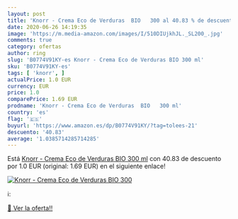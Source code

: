 ```yaml
---
layout: post
title: 'Knorr - Crema Eco de Verduras  BIO   300 al 40.83 % de descuento'
date: 2020-06-26 14:19:35
image: 'https://m.media-amazon.com/images/I/510DIUjkhJL._SL200_.jpg'
comments: true
category: ofertas
author: ring
slug: 'B0774V91KY-es Knorr - Crema Eco de Verduras BIO 300 ml'
sku: 'B0774V91KY-es'
tags: [ 'knorr', ]
actualPrice: 1.0 EUR
currency: EUR
price: 1.0
comparePrice: 1.69 EUR
prodname: 'Knorr - Crema Eco de Verduras  BIO   300 ml'
country: 'es'
flag: '🇪🇸'
buyurl: 'https://www.amazon.es/dp/B0774V91KY/?tag=tolees-21'
descuento: '40.83'
average: '1.0385714285714285'
---
```


Está [Knorr - Crema Eco de Verduras  BIO   300 ml](https://www.amazon.es/dp/B0774V91KY/?tag=tolees-21) con 40.83 de descuento por 1.0 EUR (original: 1.69 EUR) en el siguiente enlace!

[![Knorr - Crema Eco de Verduras  BIO   300](https://m.media-amazon.com/images/I/510DIUjkhJL._SL200_.jpg)](https://www.amazon.es/dp/B0774V91KY/?tag=tolees-21)

ℹ️:


[🛒 Ver la oferta!!](https://www.amazon.es/dp/B0774V91KY/?tag=tolees-21)
